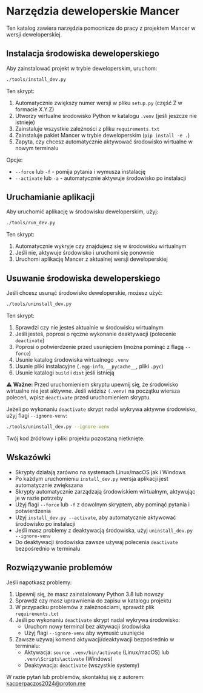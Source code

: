 # Narzędzia deweloperskie Mancer

Ten katalog zawiera narzędzia pomocnicze do pracy z projektem Mancer w wersji deweloperskiej.

## Instalacja środowiska deweloperskiego

Aby zainstalować projekt w trybie deweloperskim, uruchom:

```bash
./tools/install_dev.py
```

Ten skrypt:
1. Automatycznie zwiększy numer wersji w pliku `setup.py` (część Z w formacie X.Y.Z)
2. Utworzy wirtualne środowisko Python w katalogu `.venv` (jeśli jeszcze nie istnieje)
3. Zainstaluje wszystkie zależności z pliku `requirements.txt`
4. Zainstaluje pakiet Mancer w trybie deweloperskim (`pip install -e .`)
5. Zapyta, czy chcesz automatycznie aktywować środowisko wirtualne w nowym terminalu

Opcje:
- `--force` lub `-f` - pomija pytania i wymusza instalację
- `--activate` lub `-a` - automatycznie aktywuje środowisko po instalacji

## Uruchamianie aplikacji

Aby uruchomić aplikację w środowisku deweloperskim, użyj:

```bash
./tools/run_dev.py
```

Ten skrypt:
1. Automatycznie wykryje czy znajdujesz się w środowisku wirtualnym
2. Jeśli nie, aktywuje środowisko i uruchomi się ponownie
3. Uruchomi aplikację Mancer z aktualnej wersji deweloperskiej

## Usuwanie środowiska deweloperskiego

Jeśli chcesz usunąć środowisko deweloperskie, możesz użyć:

```bash
./tools/uninstall_dev.py
```

Ten skrypt:
1. Sprawdzi czy nie jesteś aktualnie w środowisku wirtualnym
2. Jeśli jesteś, poprosi o ręczne wykonanie deaktywacji (polecenie `deactivate`)
3. Poprosi o potwierdzenie przed usunięciem (można pominąć z flagą `--force`)
4. Usunie katalog środowiska wirtualnego `.venv`
5. Usunie pliki instalacyjne (`.egg-info`, `__pycache__`, pliki `.pyc`)
6. Usunie katalogi `build` i `dist` jeśli istnieją

⚠️ **Ważne:** Przed uruchomieniem skryptu upewnij się, że środowisko wirtualne nie jest aktywne. 
Jeśli widzisz `(.venv)` na początku wiersza poleceń, wpisz `deactivate` przed uruchomieniem skryptu.

Jeżeli po wykonaniu `deactivate` skrypt nadal wykrywa aktywne środowisko, użyj flagi `--ignore-venv`:

```bash
./tools/uninstall_dev.py --ignore-venv
```

Twój kod źródłowy i pliki projektu pozostaną nietknięte.

## Wskazówki

- Skrypty działają zarówno na systemach Linux/macOS jak i Windows
- Po każdym uruchomieniu `install_dev.py` wersja aplikacji jest automatycznie zwiększana
- Skrypty automatycznie zarządzają środowiskiem wirtualnym, aktywując je w razie potrzeby
- Użyj flagi `--force` lub `-f` z dowolnym skryptem, aby pominąć pytania i potwierdzenia
- Użyj `install_dev.py --activate`, aby automatycznie aktywować środowisko po instalacji
- Jeśli masz problemy z deaktywacją środowiska, użyj `uninstall_dev.py --ignore-venv`
- Do deaktywacji środowiska zawsze używaj polecenia `deactivate` bezpośrednio w terminalu

## Rozwiązywanie problemów

Jeśli napotkasz problemy:

1. Upewnij się, że masz zainstalowany Python 3.8 lub nowszy
2. Sprawdź czy masz uprawnienia do zapisu w katalogu projektu
3. W przypadku problemów z zależnościami, sprawdź plik `requirements.txt`
4. Jeśli po wykonaniu `deactivate` skrypt nadal wykrywa środowisko:
   - Uruchom nowy terminal bez aktywacji środowiska
   - Użyj flagi `--ignore-venv` aby wymusić usunięcie
5. Zawsze używaj komend aktywacji/deaktywacji bezpośrednio w terminalu:
   - Aktywacja: `source .venv/bin/activate` (Linux/macOS) lub `.venv\Scripts\activate` (Windows)
   - Deaktywacja: `deactivate` (wszystkie systemy)

W razie pytań lub problemów, skontaktuj się z autorem: kacperpaczos2024@proton.me 